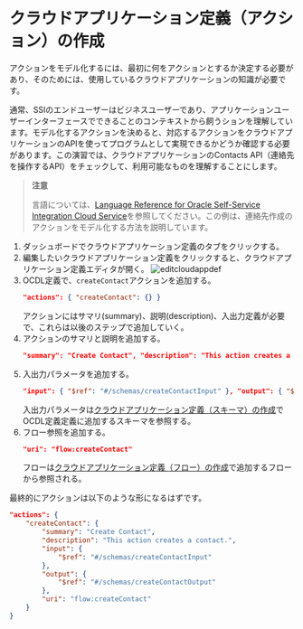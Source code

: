 # クラウドアプリケーション定義（アクション）の作成

アクションをモデル化するには、最初に何をアクションとするか決定する必要があり、そのためには、使用しているクラウドアプリケーションの知識が必要です。

通常、SSIのエンドユーザーはビジネスユーザーであり、アプリケーションユーザーインターフェースでできることのコンテキストから飼うションを理解しています。モデル化するアクションを決めると、対応するアクションをクラウドアプリケーションのAPIを使ってプログラムとして実現できるかどうか確認する必要があります。この演習では、クラウドアプリケーションのContacts API（連絡先を操作するAPI）をチェックして、利用可能なものを理解することにします。

> **注意**
>
> 言語については、[Language Reference for Oracle Self-Service Integration Cloud Service](https://docs.oracle.com/en/cloud/paas/self-service-integration-cloud/ssidg/oracle-self-service-integration-connector-definition-language.html)を参照してください。この例は、連絡先作成のアクションをモデル化する方法を説明しています。

1. ダッシュボードでクラウドアプリケーション定義のタブをクリックする。
2. 編集したいクラウドアプリケーション定義をクリックすると、クラウドアプリケーション定義エディタが開く。
    ![editcloudappdef](https://docs.oracle.com/en/cloud/paas/self-service-integration-cloud/ssiag/img/editcloudappdef.png)
3. OCDL定義で、```createContact```アクションを追加する。
    ```json
    "actions": { "createContact": {} }
    ```
    アクションにはサマリ(summary)、説明(description)、入出力定義が必要で、これらは以後のステップで追加していく。
4. アクションのサマリと説明を追加する。
    ```json
    "summary": "Create Contact", "description": "This action creates a contact.",
    ```
5. 入出力パラメータを追加する。
    ```json
    "input": { "$ref": "#/schemas/createContactInput" }, "output": { "$ref": "#/schemas/createContactInput" },
    ```
    入出力パラメータは[クラウドアプリケーション定義（スキーマ）の作成](CustomCloudApp_3_5.md)でOCDL定義定義に追加するスキーマを参照する。
6. フロー参照を追加する。
    ```json
    "uri": "flow:createContact"
    ```
    フローは[クラウドアプリケーション定義（フロー）の作成](CustomCloudApp_3_4.md)で追加するフローから参照される。

最終的にアクションは以下のような形になるはずです。

```json
"actions": {
    "createContact": {
        "summary": "Create Contact",
        "description": "This action creates a contact.",
        "input": {
            "$ref": "#/schemas/createContactInput"
        },
        "output": {
            "$ref": "#/schemas/createContactOutput"
        },
        "uri": "flow:createContact"
    }
}
```
